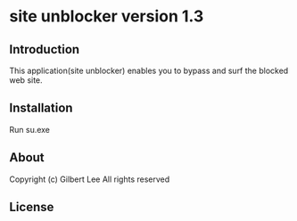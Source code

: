 site unblocker version 1.3
==================================


Introduction
------------

This application(site unblocker) enables you to bypass and surf the blocked web site.


Installation
------------

Run su.exe


About
-----

Copyright (c) Gilbert Lee All rights reserved


License
-------
